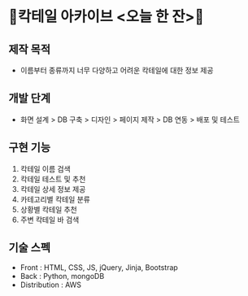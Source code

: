 # 🍹칵테일 아카이브 &lt;오늘 한 잔>🍹

## 제작 목적
* 이름부터 종류까지 너무 다양하고 어려운 칵테일에 대한 정보 제공

## 개발 단계
* 화면 설계 > DB 구축 > 디자인 > 페이지 제작 > DB 연동 > 배포 및 테스트

## 구현 기능
1. 칵테일 이름 검색
2. 칵테일 테스트 및 추천
3. 칵테일 상세 정보 제공
4. 카테고리별 칵테일 분류
5. 상황별 칵테일 추천
6. 주변 칵테일 바 검색

## 기술 스펙
* Front
: HTML, CSS, JS, jQuery, Jinja, Bootstrap
* Back
: Python, mongoDB
* Distribution
: AWS
